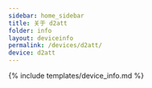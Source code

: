 ```yaml
---
sidebar: home_sidebar
title: 关于 d2att
folder: info
layout: deviceinfo
permalink: /devices/d2att/
device: d2att
---
```

{% include templates/device_info.md %}
